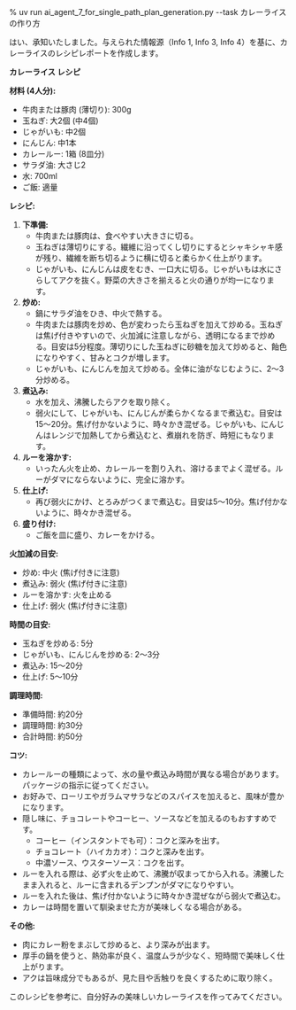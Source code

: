 % uv run ai_agent_7_for_single_path_plan_generation.py --task カレーライスの作り方

はい、承知いたしました。与えられた情報源（Info 1, Info 3, Info 4）を基に、カレーライスのレシピレポートを作成します。

**カレーライス レシピ**

**材料 (4人分):**

*   牛肉または豚肉 (薄切り): 300g
*   玉ねぎ: 大2個 (中4個)
*   じゃがいも: 中2個
*   にんじん: 中1本
*   カレールー: 1箱 (8皿分)
*   サラダ油: 大さじ2
*   水: 700ml
*   ご飯: 適量

**レシピ:**

1.  **下準備:**
    *   牛肉または豚肉は、食べやすい大きさに切る。
    *   玉ねぎは薄切りにする。繊維に沿ってくし切りにするとシャキシャキ感が残り、繊維を断ち切るように横に切ると柔らかく仕上がります。
    *   じゃがいも、にんじんは皮をむき、一口大に切る。じゃがいもは水にさらしてアクを抜く。野菜の大きさを揃えると火の通りが均一になります。
2.  **炒め:**
    *   鍋にサラダ油をひき、中火で熱する。
    *   牛肉または豚肉を炒め、色が変わったら玉ねぎを加えて炒める。玉ねぎは焦げ付きやすいので、火加減に注意しながら、透明になるまで炒める。目安は5分程度。薄切りにした玉ねぎに砂糖を加えて炒めると、飴色になりやすく、甘みとコクが増します。
    *   じゃがいも、にんじんを加えて炒める。全体に油がなじむように、2～3分炒める。
3.  **煮込み:**
    *   水を加え、沸騰したらアクを取り除く。
    *   弱火にして、じゃがいも、にんじんが柔らかくなるまで煮込む。目安は15～20分。焦げ付かないように、時々かき混ぜる。じゃがいも、にんじんはレンジで加熱してから煮込むと、煮崩れを防ぎ、時短にもなります。
4.  **ルーを溶かす:**
    *   いったん火を止め、カレールーを割り入れ、溶けるまでよく混ぜる。ルーがダマにならないように、完全に溶かす。
5.  **仕上げ:**
    *   再び弱火にかけ、とろみがつくまで煮込む。目安は5～10分。焦げ付かないように、時々かき混ぜる。
6.  **盛り付け:**
    *   ご飯を皿に盛り、カレーをかける。

**火加減の目安:**

*   炒め: 中火 (焦げ付きに注意)
*   煮込み: 弱火 (焦げ付きに注意)
*   ルーを溶かす: 火を止める
*   仕上げ: 弱火 (焦げ付きに注意)

**時間の目安:**

*   玉ねぎを炒める: 5分
*   じゃがいも、にんじんを炒める: 2～3分
*   煮込み: 15～20分
*   仕上げ: 5～10分

**調理時間:**

*   準備時間: 約20分
*   調理時間: 約30分
*   合計時間: 約50分

**コツ:**

*   カレールーの種類によって、水の量や煮込み時間が異なる場合があります。パッケージの指示に従ってください。
*   お好みで、ローリエやガラムマサラなどのスパイスを加えると、風味が豊かになります。
*   隠し味に、チョコレートやコーヒー、ソースなどを加えるのもおすすめです。
    *   コーヒー（インスタントでも可）：コクと深みを出す。
    *   チョコレート（ハイカカオ）：コクと深みを出す。
    *   中濃ソース、ウスターソース：コクを出す。
*   ルーを入れる際は、必ず火を止めて、沸騰が収まってから入れる。沸騰したまま入れると、ルーに含まれるデンプンがダマになりやすい。
*   ルーを入れた後は、焦げ付かないように時々かき混ぜながら弱火で煮込む。
*   カレーは時間を置いて馴染ませた方が美味しくなる場合がある。

**その他:**

*   肉にカレー粉をまぶして炒めると、より深みが出ます。
*   厚手の鍋を使うと、熱効率が良く、温度ムラが少なく、短時間で美味しく仕上がります。
*   アクは旨味成分でもあるが、見た目や舌触りを良くするために取り除く。

このレシピを参考に、自分好みの美味しいカレーライスを作ってみてください。
